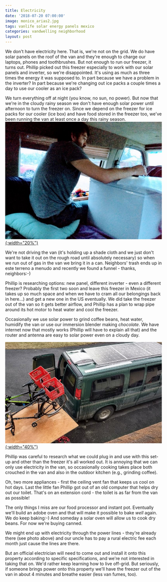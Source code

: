 ```yaml
---
title: Electricity
date: '2018-07-20 07:00:00'
image: monico_arias2.jpg
tags: vanlife solar energy panels mexico
categories: vandwelling neighborhood
layout: post
---
```


We don't have electricity here. That is, we're not on the grid. We do have solar panels on the roof of the van and they're enough to charge our laptops, phones and toothbrushes. But not enough to run our freezer, it turns out. Phillip picked out this freezer especially to work with our solar panels and inverter, so we're disappointed. It's using as much as three times the energy it was supposed to. In part because we have a problem in the inverter? In part because we're changing out ice packs a couple times a day to use our cooler as an ice pack?

We turn everything off at night (you know, no sun, no power). But now that we're in the cloudy rainy season we don't have enough solar power until afternoon to turn the freezer on. Since we depend on the freezer for ice packs for our cooler (ice box) and have food stored in the freezer too, we've been running the van at least once a day this rainy season.
[![](/images/freezer_.jpg){:width="20%"}](/images/freezer.jpg)

We're not driving the van (it's holding up a shade cloth and we just don't want to take it out on the rough road until absolutely necessary) so when we run out of gas in the van we bring it in a can. Neighbors' trash ends up in este terreno a menudo and recently we found a funnel - thanks, neighbors:-)

Phillip is researching options: new panel, different inverter - even a different freezer? Probably the first two soon and leave this freezer in Mexico (it takes up so much space and when we have to cram all our belongings back in here...) and get a new one in the US eventually. We did take the freezer out of the van so it gets better airflow, and Phillip has a plan to wrap pipe around its hot motor to heat water and cool the freezer.

Occasionally we use solar power to grind coffee beans, heat water, humidify the van or use our immersion blender making *chocolate*. We have internet now that mostly works (Phillip will have to explain all that) and the router and antenna are easy to solar power even on a cloudy day.

[![](/images/solarpanels_.jpg){:width="40%"}](/images/solarpanels.jpg)

Phillip was careful to research what we could plug in and use with this set-up and other than the freezer it's all worked out. It is annoying that we can only use electricity in the van, so occasionally cooking takes place both crouched in the van and also in the outdoor kitchen (e.g., grinding coffee).

Oh, two more appliances - first the ceiling vent fan that keeps us cool on hot days. Last the little fan Phillip got out of an old computer that helps dry out our toilet. That's on an extension cord - the toilet is as far from the van as possible!

The only things I miss are our food processor and instant pot. Eventually we'll build an adobe oven and that will make it possible to bake *well* again. We do keep baking:-) And someday a solar oven will allow us to cook dry beans. For now we're buying canned.

We might end up with electricity through the power lines - they're already there (see photo above) and our uncle has to pay a rural electric fee each month just cause the lines are there.

But an official electrician will need to come out and install it onto this property according to specific specifications, and we're not interested in taking that on. We'd rather keep learning how to live off-grid. But seriously, if someone brings power onto this property we'll have the freezer out of the van in about 4 minutes and breathe easier (less van fumes, too).